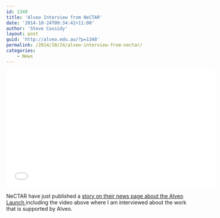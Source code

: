 ```yaml
---
id: 1348
title: 'Alveo Interview from NeCTAR'
date: '2014-10-24T09:34:42+11:00'
author: 'Steve Cassidy'
layout: post
guid: 'http://alveo.edu.au/?p=1348'
permalink: /2014/10/24/alveo-interview-from-nectar/
categories:
    - News
---
```


<iframe allowfullscreen="allowfullscreen" frameborder="0" height="315" loading="lazy" src="//www.youtube.com/embed/g4zK69BoP6w" width="560"></iframe>

NeCTAR have just published a [story on their news page about the Alveo Launch ](http://nectar.org.au/news/alveo-above-and-beyond-speech-language-and-music)including the video above where I am interviewed about the work that is supported by Alveo.